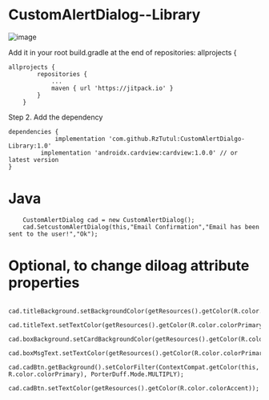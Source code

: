 

# CustomAlertDialog--Library
![image](https://user-images.githubusercontent.com/37795928/93122460-5230d900-f6e8-11ea-97a8-9e2212908a44.png)


Add it in your root build.gradle at the end of repositories:
allprojects {
```
allprojects {
		repositories {
			...
			maven { url 'https://jitpack.io' }
		}
	}
```
Step 2. Add the dependency

	dependencies {
	             implementation 'com.github.RzTutul:CustomAlertDialgo-Library:1.0'
		     implementation 'androidx.cardview:cardview:1.0.0' // or latest version
	}

# Java
  ```
      CustomAlertDialog cad = new CustomAlertDialog();
      cad.SetcustomAlertDialog(this,"Email Confirmation","Email has been sent to the user!","Ok");
```

# Optional, to change diloag attribute properties 

   
  ```
        cad.titleBackground.setBackgroundColor(getResources().getColor(R.color.cardview_dark_background));
        cad.titleText.setTextColor(getResources().getColor(R.color.colorPrimary));
        cad.boxBackground.setCardBackgroundColor(getResources().getColor(R.color.colorAccent));
        cad.boxMsgText.setTextColor(getResources().getColor(R.color.colorPrimaryDark));
        cad.cadBtn.getBackground().setColorFilter(ContextCompat.getColor(this, R.color.colorPrimary), PorterDuff.Mode.MULTIPLY);
        cad.cadBtn.setTextColor(getResources().getColor(R.color.colorAccent));
```

